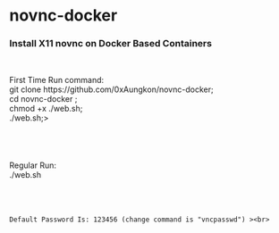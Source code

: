 # novnc-docker

<div>
  <h3>Install X11 novnc on Docker Based Containers</h3><br>
  <p>
    First Time Run command: <br>
    git clone https://github.com/0xAungkon/novnc-docker; <br>
cd novnc-docker ; <br>
chmod +x ./web.sh;<br>
./web.sh;><br><br><br><br><br>
    Regular Run:<br> 
./web.sh<br>
    <br><br><br>

    Default Password Is: 123456 (change command is "vncpasswd") ><br>
    
  </p>
</div>

